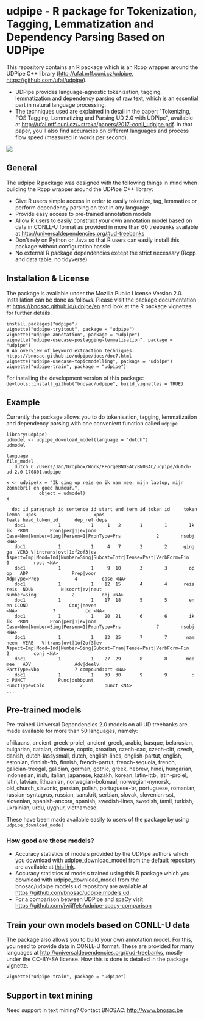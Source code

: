 # udpipe - R package for Tokenization, Tagging, Lemmatization and Dependency Parsing Based on UDPipe 

This repository contains an R package which is an Rcpp wrapper around the UDPipe C++ library (http://ufal.mff.cuni.cz/udpipe, https://github.com/ufal/udpipe).

- UDPipe provides language-agnostic tokenization, tagging, lemmatization and dependency parsing of raw text, which is an essential part in natural language processing.
- The techniques used are explained in detail in the paper: "Tokenizing, POS Tagging, Lemmatizing and Parsing UD 2.0 with UDPipe", available at <http://ufal.mff.cuni.cz/~straka/papers/2017-conll_udpipe.pdf>. In that paper, you'll also find accuracies on different languages and process flow speed (measured in words per second).

![](vignettes/udpipe-rlogo.png)

## General

The udpipe R package was designed with the following things in mind when building the Rcpp wrapper around the UDPipe C++ library:

- Give R users simple access in order to easily tokenize, tag, lemmatize or perform dependency parsing on text in any language
- Provide easy access to pre-trained annotation models
- Allow R users to easily construct your own annotation model based on data in CONLL-U format as provided in more than 60 treebanks available at http://universaldependencies.org/#ud-treebanks
- Don't rely on Python or Java so that R users can easily install this package without configuration hassle
- No external R package dependencies except the strict necessary (Rcpp and data.table, no tidyverse)

## Installation & License

The package is available under the Mozilla Public License Version 2.0.
Installation can be done as follows. Please visit the package documentation at https://bnosac.github.io/udpipe/en and look at the R package vignettes for further details.

```
install.packages("udpipe")
vignette("udpipe-tryitout", package = "udpipe")
vignette("udpipe-annotation", package = "udpipe")
vignette("udpipe-usecase-postagging-lemmatisation", package = "udpipe")
# An overview of keyword extraction techniques: https://bnosac.github.io/udpipe/docs/doc7.html
vignette("udpipe-usecase-topicmodelling", package = "udpipe")
vignette("udpipe-train", package = "udpipe")
```

For installing the development version of this package: `devtools::install_github("bnosac/udpipe", build_vignettes = TRUE)`

## Example

Currently the package allows you to do tokenisation, tagging, lemmatization and dependency parsing with one convenient function called `udpipe`

```
library(udpipe)
udmodel <- udpipe_download_model(language = "dutch")
udmodel

language                                                                      file_model
   dutch C:/Users/Jan/Dropbox/Work/RForgeBNOSAC/BNOSAC/udpipe/dutch-ud-2.0-170801.udpipe

x <- udpipe(x = "Ik ging op reis en ik nam mee: mijn laptop, mijn zonnebril en goed humeur.",
            object = udmodel)
x
```

```
  doc_id paragraph_id sentence_id start end term_id token_id     token     lemma  upos                     xpos                                                               feats head_token_id      dep_rel deps
   doc1            1           1     1   2       1        1        Ik        ik  PRON        Pron|per|1|ev|nom                          Case=Nom|Number=Sing|Person=1|PronType=Prs             2        nsubj <NA>
   doc1            1           1     4   7       2        2      ging        ga  VERB V|intrans|ovt|1of2of3|ev Aspect=Imp|Mood=Ind|Number=Sing|Subcat=Intr|Tense=Past|VerbForm=Fin             0         root <NA>
   doc1            1           1     9  10       3        3        op        op   ADP                Prep|voor                                                        AdpType=Prep             4         case <NA>
   doc1            1           1    12  15       4        4      reis      reis  NOUN          N|soort|ev|neut                                                         Number=Sing             2          obj <NA>
   doc1            1           1    17  18       5        5        en        en CCONJ               Conj|neven                                                                <NA>             7           cc <NA>
   doc1            1           1    20  21       6        6        ik        ik  PRON        Pron|per|1|ev|nom                          Case=Nom|Number=Sing|Person=1|PronType=Prs             7        nsubj <NA>
   doc1            1           1    23  25       7        7       nam      neem  VERB   V|trans|ovt|1of2of3|ev Aspect=Imp|Mood=Ind|Number=Sing|Subcat=Tran|Tense=Past|VerbForm=Fin             2         conj <NA>
   doc1            1           1    27  29       8        8       mee       mee   ADV                Adv|deelv                                                        PartType=Vbp             7 compound:prt <NA>
   doc1            1           1    30  30       9        9         :         : PUNCT            Punc|dubbpunt                                                      PunctType=Colo             2        punct <NA>
...
```


## Pre-trained models

Pre-trained Universal Dependencies 2.0 models on all UD treebanks are made available for more than 50 languages, namely:

afrikaans, ancient_greek-proiel, ancient_greek, arabic, basque, belarusian, bulgarian, catalan, chinese, coptic, croatian, czech-cac, czech-cltt, czech, danish, dutch-lassysmall, dutch, english-lines, english-partut, english, estonian, finnish-ftb, finnish, french-partut, french-sequoia, french, galician-treegal, galician, german, gothic, greek, hebrew, hindi, hungarian, indonesian, irish, italian, japanese, kazakh, korean, latin-ittb, latin-proiel, latin, latvian, lithuanian, norwegian-bokmaal, norwegian-nynorsk, old_church_slavonic, persian, polish, portuguese-br, portuguese, romanian, russian-syntagrus, russian, sanskrit, serbian, slovak, slovenian-sst, slovenian, spanish-ancora, spanish, swedish-lines, swedish, tamil, turkish, ukrainian, urdu, uyghur, vietnamese. 

These have been made available easily to users of the package by using `udpipe_download_model`

### How good are these models? 

- Accuracy statistics of models provided by the UDPipe authors which you download with udpipe_download_model from the default repository are available at [this link](https://github.com/jwijffels/udpipe.models.ud.2.0/blob/master/inst/udpipe-ud-2.0-170801/README).
- Accuracy statistics of models trained using this R package which you download with udpipe_download_model from the bnosac/udpipe.models.ud repository are available at https://github.com/bnosac/udpipe.models.ud.
- For a comparison between UDPipe and spaCy visit https://github.com/jwijffels/udpipe-spacy-comparison

## Train your own models based on CONLL-U data

The package also allows you to build your own annotation model. For this, you need to provide data in CONLL-U format.
These are provided for many languages at http://universaldependencies.org/#ud-treebanks, mostly under the CC-BY-SA license.
How this is done is detailed in the package vignette.

```
vignette("udpipe-train", package = "udpipe")
```


## Support in text mining

Need support in text mining?
Contact BNOSAC: http://www.bnosac.be

